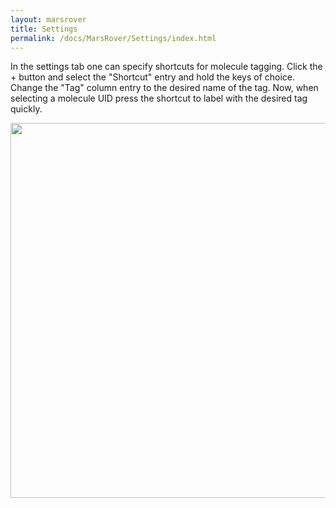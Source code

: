 ```yaml
---
layout: marsrover
title: Settings
permalink: /docs/MarsRover/Settings/index.html
---
```


In the settings tab one can specify shortcuts for molecule tagging. Click the + button and select the "Shortcut" entry and hold the keys of choice. Change the "Tag" column entry to the desired name of the tag.
Now, when selecting a molecule UID press the shortcut to label with the desired tag quickly.


<div style="text-align: center"><img  src='{{site.baseurl}}/docs/img/Rover/img12.png' width='600'/></div>
